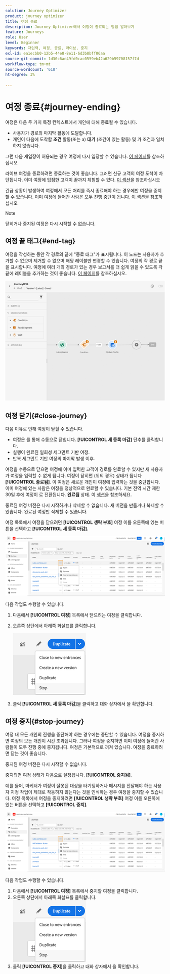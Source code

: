 ```yaml
---
solution: Journey Optimizer
product: journey optimizer
title: 여정 종료
description: Journey Optimizer에서 여정이 종료되는 방법 알아보기
feature: Journeys
role: User
level: Beginner
keywords: 재입력, 여정, 종료, 라이브, 중지
exl-id: ea1ecbb0-12b5-44e8-8e11-6d3b8bff06aa
source-git-commit: 1d30c6ae49fd0cac0559eb42a629b59708157f7d
workflow-type: tm+mt
source-wordcount: '618'
ht-degree: 3%

---
```


# 여정 종료{#journey-ending}

여정은 다음 두 가지 특정 컨텍스트에서 개인에 대해 종료될 수 있습니다.

* 사용자가 경로의 마지막 활동에 도달합니다.
* 개인이 다음에 도착함 **조건** 활동(또는 a) **대기** (조건이 있는 활동) 및 가 조건과 일치하지 않습니다.

그런 다음 재입장이 허용되는 경우 여정에 다시 입장할 수 있습니다. [이 페이지](../building-journeys/journey-gs.md#change-properties)를 참조하십시오

라이브 여정을 종료하려면 종료하는 것이 좋습니다. 그러면 신규 고객의 여정 도착이 차단됩니다. 이미 여정에 입점한 고객이 끝까지 체험할 수 있다. [이 섹션](../building-journeys/journey.md#close-journey)을 참조하십시오

긴급 상황이 발생하여 여정에서 모든 처리를 즉시 종료해야 하는 경우에만 여정을 중지할 수 있습니다. 이미 여정에 들어간 사람은 모두 진행 중단이 됩니다. [이 섹션](../building-journeys/journey.md#stop-journey)을 참조하십시오

>[!NOTE]
>
>닫히거나 중지된 여정은 다시 시작할 수 없습니다.

## 여정 끝 태그{#end-tag}

여정을 작성하는 동안 각 경로의 끝에 &quot;종료 태그&quot;가 표시됩니다. 이 노드는 사용자가 추가할 수 없으며 제거할 수 없으며 해당 레이블만 변경할 수 있습니다. 여정의 각 경로 끝을 표시합니다. 여정에 여러 개의 경로가 있는 경우 보고서를 더 쉽게 읽을 수 있도록 각 끝에 레이블을 추가하는 것이 좋습니다. [이 페이지](../reports/live-report.md)를 참조하십시오.

![](assets/journey-end.png)

<!--

### End activity{#journey-end-activity}

The **[!UICONTROL End]** activity allows you to mark the end of each path of the journey. It is not mandatory but recommended for visual clarity. See [this page](../building-journeys/end-activity.md)

![](assets/journey54.png)

-->

## 여정 닫기{#close-journey}

다음 이유로 인해 여정이 닫힐 수 있습니다.

* 여정은 를 통해 수동으로 닫힙니다. **[!UICONTROL 새 등록 마감]** 단추를 클릭합니다.
* 실행이 완료된 일회성 세그먼트 기반 여정.
* 반복 세그먼트 기반 여정의 마지막 발생 이후.

여정을 수동으로 닫으면 여정에 이미 입력한 고객이 경로를 완료할 수 있지만 새 사용자가 여정을 입력할 수 없게 됩니다. 여정이 닫히면 (위의 경우) 상태가 됩니다 **[!UICONTROL 종료됨]**. 이 여정은 새로운 개인이 여정에 입력하는 것을 중단합니다. 이미 여정에 있는 사람은 여정을 정상적으로 완료할 수 있습니다. 기본 전역 시간 제한 30일 후에 여정이 로 전환됩니다. **완료됨** 상태. 이 [섹션](../building-journeys/journey-gs.md#global_timeout)을 참조하세요.

종료된 여정 버전은 다시 시작하거나 삭제할 수 없습니다. 새 버전을 만들거나 복제할 수 있습니다. 완료된 여정만 삭제할 수 있습니다.

여정 목록에서 여정을 닫으려면 **[!UICONTROL 생략 부호]** 여정 이름 오른쪽에 있는 버튼을 선택하고 **[!UICONTROL 새 등록 마감]**.

![](assets/journey-finish-quick-action.png)

다음 작업도 수행할 수 있습니다.

1. 다음에서 **[!UICONTROL 여정]** 목록에서 닫으려는 여정을 클릭합니다.
1. 오른쪽 상단에서 아래쪽 화살표를 클릭합니다.

   ![](assets/finish_drop_down_list.png)

1. 클릭 **[!UICONTROL 새 등록 마감]**&#x200B;을 클릭하고 대화 상자에서 을 확인합니다.

## 여정 중지{#stop-journey}

여정 내 모든 개인의 진행을 중단해야 하는 경우에는 중단할 수 있습니다. 여정을 중지하면 여정의 모든 개인이 시간 초과됩니다. 그러나 여정을 중지하면 이미 여정에 들어간 사람들이 모두 진행 중에 중지됩니다. 여정은 기본적으로 꺼져 있습니다. 여정을 종료하려면 닫는 것이 좋습니다.

중지된 여정 버전은 다시 시작할 수 없습니다.

중지되면 여정 상태가 다음으로 설정됩니다. **[!UICONTROL 중지됨]**.

예를 들어, 마케터가 여정이 잘못된 대상을 타기팅하거나 메시지를 전달해야 하는 사용자 지정 작업이 제대로 작동하지 않는다는 것을 인식하는 경우 여정을 중지할 수 있습니다. 여정 목록에서 여정을 중지하려면 **[!UICONTROL 생략 부호]** 여정 이름 오른쪽에 있는 버튼을 선택하고 **[!UICONTROL 중지]**.

![](assets/journey-finish-quick-action.png)

다음 작업도 수행할 수 있습니다.

1. 다음에서 **[!UICONTROL 여정]** 목록에서 중지할 여정을 클릭합니다.
1. 오른쪽 상단에서 아래쪽 화살표를 클릭합니다.
   ![](assets/finish_drop_down_list.png)
1. 클릭 **[!UICONTROL 중지]**&#x200B;을 클릭하고 대화 상자에서 을 확인합니다.
